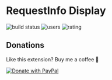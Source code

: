 # RequestInfo Display

![build status](https://img.shields.io/circleci/project/github/rpkamp/chrome-request-info-display.svg) ![users](https://img.shields.io/chrome-web-store/users/acjdjhebifgcpdfefkijjeejjckfahoi.svg?label=users) ![rating](https://img.shields.io/chrome-web-store/stars/acjdjhebifgcpdfefkijjeejjckfahoi.svg)

## Donations

Like this extension? Buy me a coffee 🙂

[![Donate with PayPal](https://www.paypalobjects.com/webstatic/mktg/logo/pp_cc_mark_37x23.jpg)][donate]

[donate]: https://paypal.me/rpkamp
